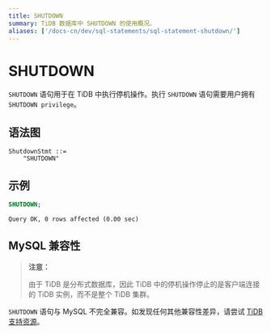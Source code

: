 ```yaml
---
title: SHUTDOWN
summary: TiDB 数据库中 SHUTDOWN 的使用概况。
aliases: ['/docs-cn/dev/sql-statements/sql-statement-shutdown/']
---
```


# SHUTDOWN

`SHUTDOWN` 语句用于在 TiDB 中执行停机操作。执行 `SHUTDOWN` 语句需要用户拥有 `SHUTDOWN privilege`。

## 语法图

```ebnf+diagram
ShutdownStmt ::=
    "SHUTDOWN"
```

## 示例

```sql
SHUTDOWN;
```

```
Query OK, 0 rows affected (0.00 sec)
```

## MySQL 兼容性

> **注意：**
>
> 由于 TiDB 是分布式数据库，因此 TiDB 中的停机操作停止的是客户端连接的 TiDB 实例，而不是整个 TiDB 集群。

`SHUTDOWN` 语句与 MySQL 不完全兼容。如发现任何其他兼容性差异，请尝试 [TiDB 支持资源](/support.md)。
